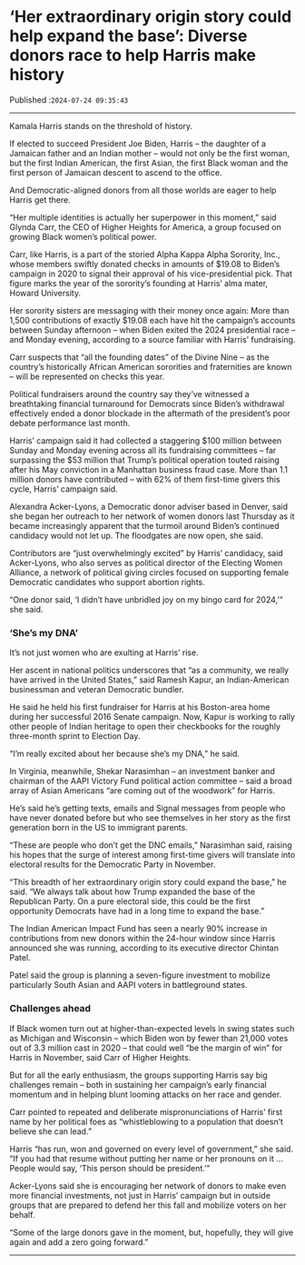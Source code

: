 # ‘Her extraordinary origin story could help expand the base’: Diverse donors race to help Harris make history

Published :`2024-07-24 09:35:43`

---

Kamala Harris stands on the threshold of history.

If elected to succeed President Joe Biden, Harris – the daughter of a Jamaican father and an Indian mother – would not only be the first woman, but the first Indian American, the first Asian, the first Black woman and the first person of Jamaican descent to ascend to the office.

And Democratic-aligned donors from all those worlds are eager to help Harris get there.

“Her multiple identities is actually her superpower in this moment,” said Glynda Carr, the CEO of Higher Heights for America, a group focused on growing Black women’s political power.

Carr, like Harris, is a part of the storied Alpha Kappa Alpha Sorority, Inc., whose members swiftly donated checks in amounts of $19.08 to Biden’s campaign in 2020 to signal their approval of his vice-presidential pick. That figure marks the year of the sorority’s founding at Harris’ alma mater, Howard University.

Her sorority sisters are messaging with their money once again: More than 1,500 contributions of exactly $19.08 each have hit the campaign’s accounts between Sunday afternoon – when Biden exited the 2024 presidential race – and Monday evening, according to a source familiar with Harris’ fundraising.

Carr suspects that “all the founding dates” of the Divine Nine – as the country’s historically African American sororities and fraternities are known – will be represented on checks this year.

Political fundraisers around the country say they’ve witnessed a breathtaking financial turnaround for Democrats since Biden’s withdrawal effectively ended a donor blockade in the aftermath of the president’s poor debate performance last month.

Harris’ campaign said it had collected a staggering $100 million between Sunday and Monday evening across all its fundraising committees – far surpassing the $53 million that Trump’s political operation touted raising after his May conviction in a Manhattan business fraud case. More than 1.1 million donors have contributed – with 62% of them first-time givers this cycle, Harris’ campaign said.

Alexandra Acker-Lyons, a Democratic donor adviser based in Denver, said she began her outreach to her network of women donors last Thursday as it became increasingly apparent that the turmoil around Biden’s continued candidacy would not let up. The floodgates are now open, she said.

Contributors are “just overwhelmingly excited” by Harris’ candidacy, said Acker-Lyons, who also serves as political director of the Electing Women Alliance, a network of political giving circles focused on supporting female Democratic candidates who support abortion rights.

“One donor said, ‘I didn’t have unbridled joy on my bingo card for 2024,’” she said.

### ‘She’s my DNA’

It’s not just women who are exulting at Harris’ rise.

Her ascent in national politics underscores that “as a community, we really have arrived in the United States,” said Ramesh Kapur, an Indian-American businessman and veteran Democratic bundler.

He said he held his first fundraiser for Harris at his Boston-area home during her successful 2016 Senate campaign. Now, Kapur is working to rally other people of Indian heritage to open their checkbooks for the roughly three-month sprint to Election Day.

“I’m really excited about her because she’s my DNA,” he said.

In Virginia, meanwhile, Shekar Narasimhan – an investment banker and chairman of the AAPI Victory Fund political action committee – said a broad array of Asian Americans “are coming out of the woodwork” for Harris.

He’s said he’s getting texts, emails and Signal messages from people who have never donated before but who see themselves in her story as the first generation born in the US to immigrant parents.

“These are people who don’t get the DNC emails,” Narasimhan said, raising his hopes that the surge of interest among first-time givers will translate into electoral results for the Democratic Party in November.

“This breadth of her extraordinary origin story could expand the base,” he said. “We always talk about how Trump expanded the base of the Republican Party. On a pure electoral side, this could be the first opportunity Democrats have had in a long time to expand the base.”

The Indian American Impact Fund has seen a nearly 90% increase in contributions from new donors within the 24-hour window since Harris announced she was running, according to its executive director Chintan Patel.

Patel said the group is planning a seven-figure investment to mobilize particularly South Asian and AAPI voters in battleground states.

### Challenges ahead

If Black women turn out at higher-than-expected levels in swing states such as Michigan and Wisconsin – which Biden won by fewer than 21,000 votes out of 3.3 million cast in 2020 – that could well “be the margin of win” for Harris in November, said Carr of Higher Heights.

But for all the early enthusiasm, the groups supporting Harris say big challenges remain – both in sustaining her campaign’s early financial momentum and in helping blunt looming attacks on her race and gender.

Carr pointed to repeated and deliberate mispronunciations of Harris’ first name by her political foes as “whistleblowing to a population that doesn’t believe she can lead.”

Harris “has run, won and governed on every level of government,” she said. “If you had that resume without putting her name or her pronouns on it … People would say, ‘This person should be president.’”

Acker-Lyons said she is encouraging her network of donors to make even more financial investments, not just in Harris’ campaign but in outside groups that are prepared to defend her this fall and mobilize voters on her behalf.

“Some of the large donors gave in the moment, but, hopefully, they will give again and add a zero going forward.”

---

